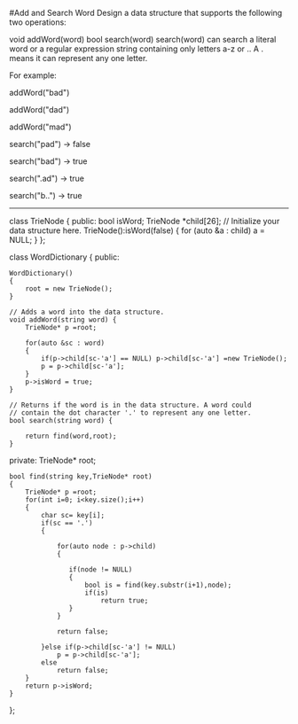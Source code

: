 #Add and Search Word
Design a data structure that supports the following two operations:

void addWord(word)
bool search(word)
search(word) can search a literal word or a regular expression string containing only letters a-z or .. A . means it can represent any one letter.

For example:

addWord("bad")

addWord("dad")

addWord("mad")

search("pad") -> false

search("bad") -> true

search(".ad") -> true

search("b..") -> true


---



class TrieNode {
public:
	bool isWord;
    TrieNode *child[26];
    // Initialize your data structure here.
    TrieNode():isWord(false) {
        for (auto &a : child) a = NULL;
    }
};

class WordDictionary {
public:
    
    WordDictionary()
    {
        root = new TrieNode();
    }
    
    // Adds a word into the data structure.
    void addWord(string word) {
        TrieNode* p =root;

		for(auto &sc : word)
		{
			if(p->child[sc-'a'] == NULL) p->child[sc-'a'] =new TrieNode();
			p = p->child[sc-'a'];
		}
		p->isWord = true;
    }

    // Returns if the word is in the data structure. A word could
    // contain the dot character '.' to represent any one letter.
    bool search(string word) {
        
		return find(word,root);
    }
    
private:
    TrieNode* root;
    
    bool find(string key,TrieNode* root)
	{
		TrieNode* p =root;
		for(int i=0; i<key.size();i++)
		{
		    char sc= key[i];
		    if(sc == '.')
		    {
		        
		        for(auto node : p->child)
		        {
		            
		           if(node != NULL)
		           {
					   bool is = find(key.substr(i+1),node);
					   if(is)
		                   return true;
				   }
		        }
		        
		        return false;
		        
		    }else if(p->child[sc-'a'] != NULL)
				p = p->child[sc-'a'];
			else
				return false;
		}
		return p->isWord;
	}
};
